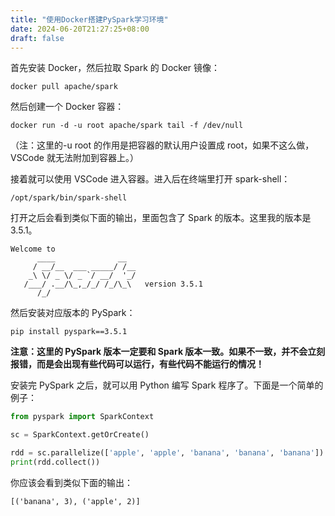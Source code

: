 ```yaml
---
title: "使用Docker搭建PySpark学习环境"
date: 2024-06-20T21:27:25+08:00
draft: false
---
```


首先安装 Docker，然后拉取 Spark 的 Docker 镜像：

```
docker pull apache/spark
```

然后创建一个 Docker 容器：

```
docker run -d -u root apache/spark tail -f /dev/null
```

（注：这里的-u root 的作用是把容器的默认用户设置成 root，如果不这么做，VSCode 就无法附加到容器上。）

接着就可以使用 VSCode 进入容器。进入后在终端里打开 spark-shell：

```
/opt/spark/bin/spark-shell
```

打开之后会看到类似下面的输出，里面包含了 Spark 的版本。这里我的版本是 3.5.1。

```
Welcome to
      ____              __
     / __/__  ___ _____/ /__
    _\ \/ _ \/ _ `/ __/  '_/
   /___/ .__/\_,_/_/ /_/\_\   version 3.5.1
      /_/
```

然后安装对应版本的 PySpark：

```
pip install pyspark==3.5.1
```

**注意：这里的 PySpark 版本一定要和 Spark 版本一致。如果不一致，并不会立刻报错，而是会出现有些代码可以运行，有些代码不能运行的情况！**

安装完 PySpark 之后，就可以用 Python 编写 Spark 程序了。下面是一个简单的例子：

```python
from pyspark import SparkContext

sc = SparkContext.getOrCreate()

rdd = sc.parallelize(['apple', 'apple', 'banana', 'banana', 'banana']).map(lambda x: (x, 1)).reduceByKey(lambda x, y: x + y)
print(rdd.collect())
```

你应该会看到类似下面的输出：

```
[('banana', 3), ('apple', 2)]
```
